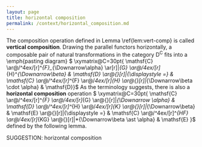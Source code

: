 ```yaml
---
layout: page
title: horizontal composition
permalink: /context/horizontal_composition.md
---
```

The composition operation defined in Lemma \ref{lem:vert-comp} is called **vertical composition**. Drawing the parallel functors horizontally, a composable pair of natural transformations in the category $\mathsf{D}^\mathsf{C}$ fits into a \emph{pasting diagram}
$ \xymatrix@C=30pt{ \mathsf{C} \ar@/^4ex/[r]^*{F}_*{\Downarrow\alpha} \ar[r]|*{G} \ar@/_4ex/[r]_*{H}^*{\Downarrow\beta} & \mathsf{D} \ar@{}[r]|{\displaystyle =} & \mathsf{C} \ar@/^4ex/[r]^*{F} \ar@/_4ex/[r]_*{H} \ar@{}[r]|*{\Downarrow\beta \cdot \alpha} & \mathsf{D}}$
As the terminology suggests, there is also a **horizontal composition** operation
$ \xymatrix@C=30pt{ \mathsf{C} \ar@/^4ex/[r]^*{F} \ar@/_4ex/[r]_*{G} \ar@{}[r]|*{\Downarrow \alpha} & \mathsf{D} \ar@/^4ex/[r]^*{H} \ar@/_4ex/[r]_*{K} \ar@{}[r]|*{\Downarrow\beta} & \mathsf{E}  \ar@{}[r]|{\displaystyle =} &  \mathsf{C} \ar@/^4ex/[r]^*{HF} \ar@/_4ex/[r]_*{KG} \ar@{}[r]|*{\Downarrow\beta \ast \alpha} & \mathsf{E}   }$
  defined by the following lemma.

SUGGESTION: horizontal composition